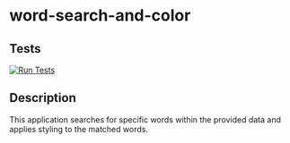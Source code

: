 # word-search-and-color

## Tests

[![Run Tests](https://github.com/ogurtsovam/word-search-and-color/actions/workflows/test.yml/badge.svg)](https://github.com/ogurtsovam/word-search-and-color/actions/workflows/test.yml)


## Description

This application searches for specific words within the provided data and applies styling to the matched words.

